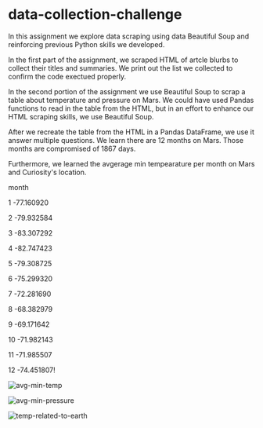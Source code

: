 # data-collection-challenge

In this assignment we explore data scraping using data Beautiful Soup and reinforcing previous Python skills we developed. 

In the first part of the assignment, we scraped HTML of artcle blurbs to collect their titles and summaries. We print out the list we collected to confirm the code exectued properly. 

In the second portion of the assignment we use Beautiful Soup to scrap a table about temperature and pressure on Mars. We could have used Pandas functions to read in the table from the HTML, but in an effort to enhance our HTML scraping skills, we use Beautiful Soup.

After we recreate the table from the HTML in a Pandas DataFrame, we use it answer multiple questions. We learn there are 12 months on Mars. Those 
months are compromised of 1867 days. 

Furthermore, we learned the avgerage min tempearature per month on Mars and Curiosity's location. 

month

1    -77.160920

2    -79.932584

3    -83.307292

4    -82.747423

5    -79.308725

6    -75.299320

7    -72.281690

8    -68.382979

9    -69.171642

10   -71.982143

11   -71.985507

12   -74.451807!

![avg-min-temp](https://user-images.githubusercontent.com/119609975/225350343-b1c6bb87-6d99-4849-a804-e2fcfade87c0.png)

![avg-min-pressure](https://user-images.githubusercontent.com/119609975/225350167-00564d2d-4b21-4460-9a9a-b3b6e1db607f.png)

![temp-related-to-earth](https://user-images.githubusercontent.com/119609975/225350206-7d3a6c22-0e69-4edb-9347-861a42f37b2e.png)

